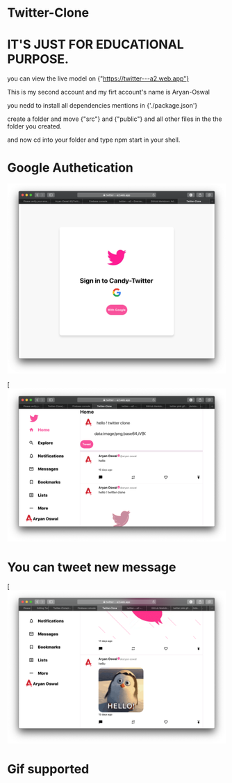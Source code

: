 # Twitter-Clone
# IT'S JUST FOR EDUCATIONAL PURPOSE.

you can view the live model on {"https://twitter---a2.web.app"}

This is my second account and my firt account's name is Aryan-Oswal

you nedd to install all dependencies mentions in {'./package.json'}

create a folder and move {"src"} and {"public"} and all other files in the the folder you created.

and now cd into your folder and type  npm start in your shell.
# Google Authetication
![Twitter_clone](/clone.png)

[![Twitter_Clone](/tweet.png)
# You can tweet new message

[![Twitter_Clone](/clone2.png)
# Gif supported 



